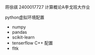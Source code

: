蒋徐祺 2400017727 计算概论A李戈班大作业

python虚拟环境配置
- numpy
- pandas
- scikit-learn
- tenserflow
C++ 配置
- fltk
